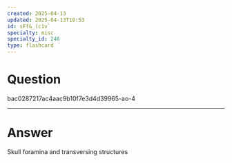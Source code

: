 ```yaml
---
created: 2025-04-13
updated: 2025-04-13T10:53
id: sFf&_(c1v`
specialty: misc
specialty_id: 246
type: flashcard
---
```


# Question
bac0287217ac4aac9b10f7e3d4d39965-ao-4

---

# Answer
Skull foramina and transversing structures